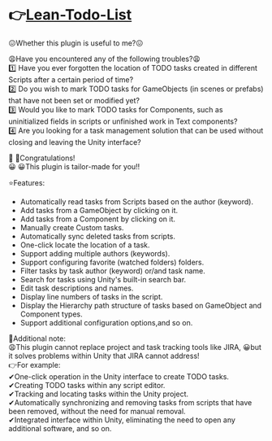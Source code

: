 # 👉[Lean-Todo-List](https://assetstore.unity.com/packages/slug/268213?aid=1011lrgAB)    
😖Whether this plugin is useful to me?😖    

😩Have you encountered any of the following troubles?😩    
1️⃣ Have you ever forgotten the location of TODO tasks created in different Scripts after a certain period of time?    
2️⃣ Do you wish to mark TODO tasks for GameObjects (in scenes or prefabs) that have not been set or modified yet?    
3️⃣ Would you like to mark TODO tasks for Components, such as uninitialized fields in scripts or unfinished work in Text components?    
4️⃣ Are you looking for a task management solution that can be used without closing and leaving the Unity interface?    
    
🎉 🎉Congratulations!    
😀 😀This plugin is tailor-made for you!!    
    
⭐Features:    
* Automatically read tasks from Scripts based on the author (keyword).    
* Add tasks from a GameObject by clicking on it.    
* Add tasks from a Component by clicking on it.    
* Manually create Custom tasks.    
* Automatically sync deleted tasks from scripts.    
* One-click locate the location of a task.    
* Support adding multiple authors (keywords).    
* Support configuring favorite (watched folders) folders.    
* Filter tasks by task author (keyword) or/and task name.    
* Search for tasks using Unity's built-in search bar.    
* Edit task descriptions and names.    
* Display line numbers of tasks in the script.    
* Display the Hierarchy path structure of tasks based on GameObject and Component types.    
* Support additional configuration options,and so on.    
    
📍Additional note:    
😩This plugin cannot replace project and task tracking tools like JIRA, 😀but it solves problems within Unity that JIRA cannot address!    
👉For example:    
✔One-click operation in the Unity interface to create TODO tasks.    
✔Creating TODO tasks within any script editor.    
✔Tracking and locating tasks within the Unity project.    
✔Automatically synchronizing and removing tasks from scripts that have been removed, without the need for manual removal.    
✔Integrated interface within Unity, eliminating the need to open any additional software, and so on.    
